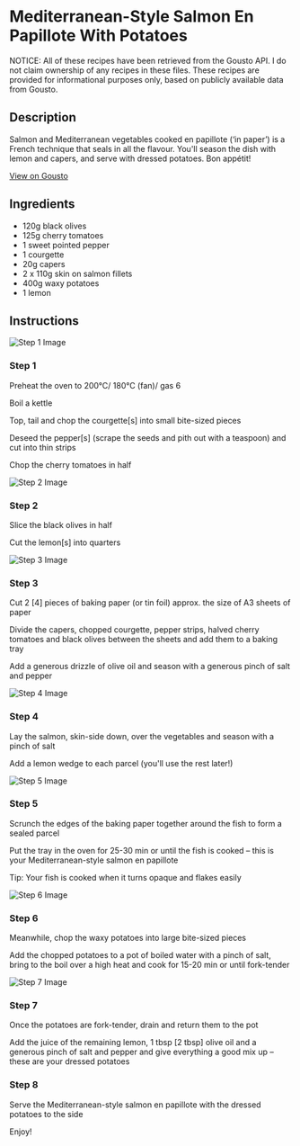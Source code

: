 # Mediterranean-Style Salmon En Papillote With Potatoes

NOTICE: All of these recipes have been retrieved from the Gousto API. I do not claim ownership of any recipes in these files. These recipes are provided for informational purposes only, based on publicly available data from Gousto.

## Description

Salmon and Mediterranean vegetables cooked en papillote (‘in paper’) is a French technique that seals in all the flavour. You'll season the dish with lemon and capers, and serve with dressed potatoes. Bon appétit!

[View on Gousto](https://www.gousto.co.uk/recipes/cookbook/mediterranean-salmon-en-papillote-with-potatoes)

## Ingredients

- 120g black olives
- 125g cherry tomatoes
- 1 sweet pointed pepper
- 1 courgette
- 20g capers
- 2 x 110g skin on salmon fillets
- 400g waxy potatoes
- 1 lemon

## Instructions

![Step 1 Image](https://production-media.gousto.co.uk/cms/recipe-step-image/1747.-step-1-x200.jpg)

### Step 1

Preheat the oven to 200°C/ 180°C (fan)/ gas 6

Boil a kettle

Top, tail and chop the courgette<span class="text-danger">[s]</span> into small bite-sized pieces

Deseed the pepper<span class="text-danger">[s]</span> (scrape the seeds and pith out with a teaspoon) and cut into thin strips

Chop the cherry tomatoes in half

![Step 2 Image](https://production-media.gousto.co.uk/cms/recipe-step-image/1747.-step-2-x200.jpg)

### Step 2

Slice the black olives in half

Cut the lemon<span class="text-danger">[s]</span> into quarters

![Step 3 Image](https://production-media.gousto.co.uk/cms/recipe-step-image/1747.-step-3-x200.jpg)

### Step 3

Cut 2 <span class="text-danger">[4]</span> pieces of baking paper (or tin foil) approx. the size of A3 sheets of paper

Divide the capers, chopped courgette, pepper strips, halved cherry tomatoes and black olives between the sheets and add them to a baking tray

Add a generous drizzle of olive oil and season with a generous pinch of salt and pepper

![Step 4 Image](https://production-media.gousto.co.uk/cms/recipe-step-image/1747.-step-4-x200.jpg)

### Step 4

Lay the salmon, skin-side down, over the vegetables and season with a pinch of salt

Add a lemon wedge to each parcel (you'll use the rest later!)

![Step 5 Image](https://production-media.gousto.co.uk/cms/recipe-step-image/1747.-step-5-x200.jpg)

### Step 5

Scrunch the edges of the baking paper together around the fish to form a sealed parcel

Put the tray in the oven for 25-30 min or until the fish is cooked – this is your Mediterranean-style salmon en papillote

Tip: Your fish is cooked when it turns opaque and flakes easily

![Step 6 Image](https://production-media.gousto.co.uk/cms/recipe-step-image/1747.-step-6-x200.jpg)

### Step 6

Meanwhile, chop the waxy potatoes into large bite-sized pieces

Add the chopped potatoes to a pot of boiled water with a pinch of salt, bring to the boil over a high heat and cook for 15-20 min or until fork-tender

![Step 7 Image](https://production-media.gousto.co.uk/cms/recipe-step-image/1747.-step-7-x200.jpg)

### Step 7

Once the potatoes are fork-tender, drain and return them to the pot

Add the juice of the remaining lemon, 1 tbsp <span class="text-danger">[2 tbsp]</span> olive oil and a generous pinch of salt and pepper and give everything a good mix up – these are your dressed potatoes

### Step 8

Serve the Mediterranean-style salmon en papillote with the dressed potatoes to the side

Enjoy!


